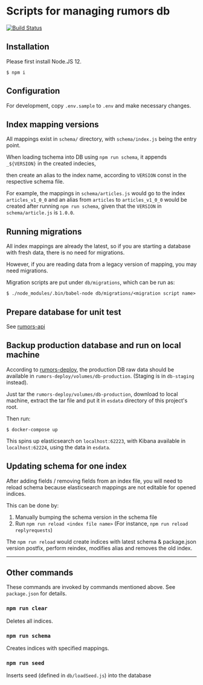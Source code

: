 Scripts for managing rumors db
==========

[![Build Status](https://travis-ci.org/cofacts/rumors-db.svg?branch=master)](https://travis-ci.org/cofacts/rumors-db)

## Installation

Please first install Node.JS 12.

```
$ npm i
```

## Configuration

For development, copy `.env.sample` to `.env` and make necessary changes.


## Index mapping versions

All mappings exist in `schema/` directory, with `schema/index.js` being the entry point.

When loading tschema into DB using `npm run schema`, it appends `_${VERSION}` in the created indecies,

then create an alias to the index name, according to `VERSION` const in the respective schema file.

For example, the mappings in `schema/articles.js` would go to the index `articles_v1_0_0` and an
alias from `articles` to `articles_v1_0_0` would be created after running `npm run schema`, given
that the `VERSION` in `schema/article.js` is `1.0.0`.

## Running migrations

All index mappings are already the latest, so if you are starting a database with fresh data,
there is no need for migrations.

However, if you are reading data from a legacy version of mapping, you may need migrations.

Migration scripts are put under `db/migrations`, which can be run as:

```
$ ./node_modules/.bin/babel-node db/migrations/<migration script name>
```

## Prepare database for unit test

See [rumors-api](https://github.com/cofacts/rumors-api)

## Backup production database and run on local machine

According to [rumors-deploy](https://github.com/cofacts/rumors-deploy/), the production DB raw data
should be available in `rumors-deploy/volumes/db-production`. (Staging is in `db-staging` instead).

Just tar the `rumors-deploy/volumes/db-production`, download to local machine, extract the tar file
and put it in `esdata` directory of this project's root.

Then run:

```
$ docker-compose up
```

This spins up elasticsearch on `localhost:62223`, with Kibana available in `localhost:62224`, using
the data in `esdata`.

## Updating schema for one index

After adding fields / removing fields from an index file, you will need to reload schema because
elasticsearch mappings are not editable for opened indices.

This can be done by:

1. Manually bumping the schema version in the schema file
2. Run `npm run reload <index file name>` (For instance, `npm run reload replyrequests`)

The `npm run reload` would create indices with latest schema & package.json version postfix,
perform reindex, modifies alias and removes the old index.

---

## Other commands

These commands are invoked by commands mentioned above. See `package.json` for details.

### `npm run clear`

Deletes all indices.

### `npm run schema`

Creates indices with specified mappings.

### `npm run seed`

Inserts seed (defined in `db/loadSeed.js`) into the database
